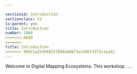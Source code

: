 ```yaml
---

sectionid: introduction
sectionclass: h1
is-parent: yes
title: Introduction
number: 1000
<<<<<<< HEAD
=======
title: Introduction
>>>>>>> 98921a25306822f840a88873ac68bf33f2caa242
---
```

Welcome to Digital Mapping Ecosystems. This workshop . . .
